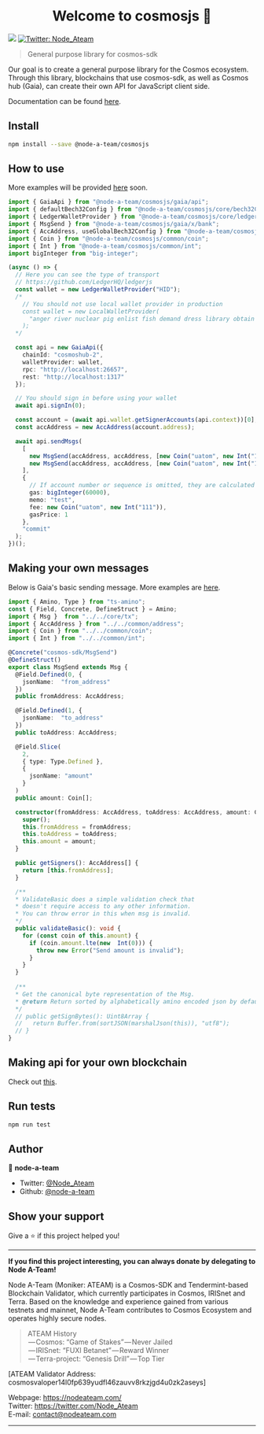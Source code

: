 
<h1  align="center">Welcome to cosmosjs 👋</h1>
<p>
<img  src="https://img.shields.io/badge/version-0.0.1-blue.svg?cacheSeconds=2592000" />
<a  href="https://twitter.com/Node_Ateam">
<img  alt="Twitter: Node_Ateam"  src="https://img.shields.io/twitter/follow/Node_Ateam.svg?style=social"  target="_blank" />
</a>
</p>

> General purpose library for cosmos-sdk

Our goal is to create a general purpose library for the Cosmos ecosystem. Through this library, blockchains that use cosmos-sdk, as well as Cosmos hub (Gaia), can create their own API for JavaScript client side.  

Documentation can be found [here](https://node-a-team.github.io/cosmosjs/).  

## Install
```sh
npm install --save @node-a-team/cosmosjs
```

## How to use
More examples will be provided [here](https://github.com/node-a-team/cosmosjs/tree/master/example) soon.
```ts
import { GaiaApi } from "@node-a-team/cosmosjs/gaia/api";
import { defaultBech32Config } from "@node-a-team/cosmosjs/core/bech32Config";
import { LedgerWalletProvider } from "@node-a-team/cosmosjs/core/ledgerWallet";
import { MsgSend } from "@node-a-team/cosmosjs/gaia/x/bank";
import { AccAddress, useGlobalBech32Config } from "@node-a-team/cosmosjs/common/address";
import { Coin } from "@node-a-team/cosmosjs/common/coin";
import { Int } from "@node-a-team/cosmosjs/common/int";
import bigInteger from "big-integer";

(async () => {
  // Here you can see the type of transport
  // https://github.com/LedgerHQ/ledgerjs
  const wallet = new LedgerWalletProvider("HID");
  /*
    // You should not use local wallet provider in production
    const wallet = new LocalWalletProvider(
      "anger river nuclear pig enlist fish demand dress library obtain concert nasty wolf episode ring bargain rely off vibrant iron cram witness extra enforce"
    );
  */

  const api = new GaiaApi({
    chainId: "cosmoshub-2",
    walletProvider: wallet,
    rpc: "http://localhost:26657",
    rest: "http://localhost:1317"
  });

  // You should sign in before using your wallet
  await api.signIn(0);

  const account = (await api.wallet.getSignerAccounts(api.context))[0];
  const accAddress = new AccAddress(account.address);

  await api.sendMsgs(
    [
      new MsgSend(accAddress, accAddress, [new Coin("uatom", new Int("1"))]),
      new MsgSend(accAddress, accAddress, [new Coin("uatom", new Int("1"))])
    ],
    {
      // If account number or sequence is omitted, they are calculated automatically
      gas: bigInteger(60000),
      memo: "test",
      fee: new Coin("uatom", new Int("111")),
      gasPrice: 1
    },
    "commit"
  );
})();
```

## Making your own messages
Below is Gaia's basic sending message.
More examples are [here](https://github.com/node-a-team/cosmosjs/tree/master/src/gaia/msgs).
```ts
import { Amino, Type } from "ts-amino";
const { Field, Concrete, DefineStruct } = Amino;
import { Msg }  from "../../core/tx";
import { AccAddress } from "../../common/address";
import { Coin } from "../../common/coin";
import { Int } from "../../common/int";

@Concrete("cosmos-sdk/MsgSend")
@DefineStruct()
export class MsgSend extends Msg {
  @Field.Defined(0, {
    jsonName:  "from_address"
  })
  public fromAddress: AccAddress;

  @Field.Defined(1, {
    jsonName:  "to_address"
  })
  public toAddress: AccAddress;

  @Field.Slice(
    2,
    { type: Type.Defined },
    {
      jsonName: "amount"
    }
  )
  public amount: Coin[];

  constructor(fromAddress: AccAddress, toAddress: AccAddress, amount: Coin[]) {
    super();
    this.fromAddress = fromAddress;
    this.toAddress = toAddress;
    this.amount = amount;
  }

  public getSigners(): AccAddress[] {
    return [this.fromAddress];
  }

  /**
  * ValidateBasic does a simple validation check that
  * doesn't require access to any other information.
  * You can throw error in this when msg is invalid.
  */
  public validateBasic(): void {
    for (const coin of this.amount) {
      if (coin.amount.lte(new  Int(0))) {
        throw new Error("Send amount is invalid");
      }
    }
  }
  
  /**
  * Get the canonical byte representation of the Msg.
  * @return Return sorted by alphabetically amino encoded json by default.
  */
  // public getSignBytes(): Uint8Array {
  //   return Buffer.from(sortJSON(marshalJson(this)), "utf8");
  // }
}
```

## Making api for your own blockchain
Check out [this](https://github.com/node-a-team/cosmosjs/tree/master/src/gaia).

## Run tests
```sh
npm run test
```

## Author
👤 **node-a-team**
* Twitter: [@Node_Ateam](https://twitter.com/Node_Ateam)
* Github: [@node-a-team](https://github.com/node-a-team)

## Show your support
Give a ⭐️ if this project helped you!  
***
**If you find this project interesting, you can always donate by delegating to Node A-Team!**

Node A-Team (Moniker: ATEAM) is a Cosmos-SDK and Tendermint-based Blockchain Validator, which currently participates in Cosmos, IRISnet and Terra. Based on the knowledge and experience gained from various testnets and mainnet, Node A-Team contributes to Cosmos Ecosystem and operates highly secure nodes.
> ATEAM History  
 — Cosmos: “Game of Stakes” — Never Jailed  
 — IRISnet: “FUXI Betanet” — Reward Winner  
 — Terra-project: “Genesis Drill” — Top Tier  

[ATEAM Validator Address: cosmosvaloper14l0fp639yudfl46zauvv8rkzjgd4u0zk2aseys]

Webpage: https://nodeateam.com/  
Twitter: https://twitter.com/Node_Ateam  
E-mail: contact@nodeateam.com  
***
